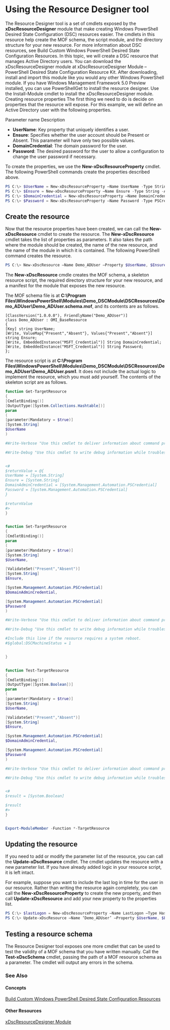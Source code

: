 # Using the Resource Designer tool

The Resource Designer tool is a set of cmdlets exposed by the **xDscResourceDesigner** module that make creating Windows PowerShell Desired State Configuration (DSC) resources easier. The cmdlets in this resource help create the MOF schema, the script module, and the directory structure for your new resource. For more information about DSC resources, see Build Custom Windows PowerShell Desired State Configuration Resources.
In this topic, we will create a DSC resource that manages Active Directory users.
You can download the xDscResourceDesigner module at xDscResourceDesigner Module –PowerShell Desired State Configuration Resource Kit. After downloading, install and import this module like you would any other Windows PowerShell module.
If you have Windows Management Framework 5.0 Preview installed, you can use PowerShellGet to install the resource designer. Use the Install-Module cmdlet to install the xDscResourceDesigner module.
Creating resource properties
The first thing we need to do is decide on properties that the resource will expose. For this example, we will define an Active Directory user with the following properties.
 
Parameter name  Description
* **UserName**: Key property that uniquely identifies a user.
* **Ensure**: Specifies whether the user account should be Present or Absent. This parameter will have only two possible values.
* **DomainCredential**: The domain password for the user.
* **Password**: The desired password for the user to allow a configuration to change the user password if necessary.

To create the properties, we use the **New-xDscResourceProperty** cmdlet. The following PowerShell commands create the properties described above.

```powershell
PS C:\> $UserName = New-xDscResourceProperty –Name UserName -Type String -Attribute Key
PS C:\> $Ensure = New-xDscResourceProperty –Name Ensure -Type String -Attribute Write –ValidateSet “Present”, “Absent”
PS C:\> $DomainCredential = New-xDscResourceProperty –Name DomainCredential-Type PSCredential -Attribute Write
PS C:\> $Password = New-xDscResourceProperty –Name Password -Type PSCredential -Attribute Write
```

## Create the resource

Now that the resource properties have been created, we can call the **New-xDscResource** cmdlet to create the resource. The **New-xDscResource** cmdlet takes the list of properties as parameters. It also takes the path where the module should be created, the name of the new resource, and the name of the module in which it is contained. The following PowerShell command creates the resource.

```powershell
PS C:\> New-xDscResource –Name Demo_ADUser –Property $UserName, $Ensure, $DomainCredential, $Password –Path ‘C:\Program Files\WindowsPowerShell\Modules’ –ModuleName Demo_DSCModule
```

The **New-xDscResource** cmdle creates the MOF schema, a skeleton resource script, the required directory structure for your new resource, and a manifest for the module that exposes the new resource.

The MOF schema file is at **C:\Program Files\WindowsPowerShell\Modules\Demo_DSCModule\DSCResources\Demo_ADUser\Demo_ADUser.schema.mof**, and its contents are as follows.

```
[ClassVersion("1.0.0.0"), FriendlyName("Demo_ADUser")]
class Demo_ADUser : OMI_BaseResource
{
[Key] string UserName;
[Write, ValueMap{"Present","Absent"}, Values{"Present","Absent"}] string Ensure;
[Write, EmbeddedInstance("MSFT_Credential")] String DomainCredential;
[Write, EmbeddedInstance("MSFT_Credential")] String Password;
};
```

The resource script is at **C:\Program Files\WindowsPowerShell\Modules\Demo_DSCModule\DSCResources\Demo_ADUser\Demo_ADUser.psm1**. It does not include the actual logic to implement the resource, which you must add yourself. The contents of the skeleton script are as follows.

```powershell
function Get-TargetResource
{
[CmdletBinding()]
[OutputType([System.Collections.Hashtable])]
param
(
[parameter(Mandatory = $true)]
[System.String]
$UserName
)

#Write-Verbose "Use this cmdlet to deliver information about command processing."

#Write-Debug "Use this cmdlet to write debug information while troubleshooting."


<#
$returnValue = @{
UserName = [System.String]
Ensure = [System.String]
DomainAdminCredential = [System.Management.Automation.PSCredential]
Password = [System.Management.Automation.PSCredential]
}

$returnValue
#>
}


function Set-TargetResource
{
[CmdletBinding()]
param
(
[parameter(Mandatory = $true)]
[System.String]
$UserName,

[ValidateSet("Present","Absent")]
[System.String]
$Ensure,

[System.Management.Automation.PSCredential]
$DomainAdminCredential,

[System.Management.Automation.PSCredential]
$Password
)

#Write-Verbose "Use this cmdlet to deliver information about command processing."

#Write-Debug "Use this cmdlet to write debug information while troubleshooting."

#Include this line if the resource requires a system reboot.
#$global:DSCMachineStatus = 1


}


function Test-TargetResource
{
[CmdletBinding()]
[OutputType([System.Boolean])]
param
(
[parameter(Mandatory = $true)]
[System.String]
$UserName,

[ValidateSet("Present","Absent")]
[System.String]
$Ensure,

[System.Management.Automation.PSCredential]
$DomainAdminCredential,

[System.Management.Automation.PSCredential]
$Password
)

#Write-Verbose "Use this cmdlet to deliver information about command processing."

#Write-Debug "Use this cmdlet to write debug information while troubleshooting."


<#
$result = [System.Boolean]

$result
#>
}


Export-ModuleMember -Function *-TargetResource
```

## Updating the resource

If you need to add or modify the parameter list of the resource, you can call the **Update-xDscResource** cmdlet. The cmdlet updates the resource with a new parameter list. If you have already added logic in your resource script, it is left intact.

For example, suppose you want to include the last log in time for the user in our resource. Rather than writing the resource again completely, you can call the **New-xDscResourceProperty** to create the new property, and then call **Update-xDscResource** and add your new property to the properties list.

```powershell
PS C:\> $lastLogon = New-xDscResourceProperty –Name LastLogon –Type Hashtable –Attribute Write –Description “For mapping users to their last log on time”
PS C:\> Update-xDscResource –Name ‘Demo_ADUser’ –Property $UserName, $Ensure, $DomainCredential, $Password, $lastLogon -Force
```

## Testing a resource schema

The Resource Designer tool exposes one more cmdlet that can be used to test the validity of a MOF schema that you have written manually. Call the **Test-xDscSchema** cmdlet, passing the path of a MOF resource schema as a parameter. The cmdlet will output any errors in the schema.

### See Also

#### Concepts
[Build Custom Windows PowerShell Desired State Configuration Resources](dsc/authoringResource.md)

#### Other Resources
[xDscResourceDesigner Module](https://powershellgallery.com/packages/xDscResourceDesigner)
